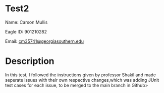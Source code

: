 # Test2
Name: Carson Mullis

Eagle ID: 901210282

Email: cm35741@georgiasouthern.edu

# Description
In this test, I followed the instructions given by professor Shakil and made seperate issues with their own respective changes,which was adding JUnit test cases for each issue, to be merged to the main branch in Github> 
